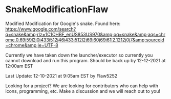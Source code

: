 # SnakeModificationFlaw
Modified Modification for Google's snake. Found here: https://www.google.com/search?q=snake&amp;rlz=1C1CHBF_enUS853US970&amp;oq=snake&amp;aqs=chrome.0.69i59l2j0i433i512j46i433i512l2j69i60j69i61l2.1212j0j7&amp;sourceid=chrome&amp;ie=UTF-8


Currently we have taken down the launcher/executor so currently you cannot download and run this program. Should be back up by 12-12-2021 at 12:00am EST

Last Update: 12-10-2021 at 9:05am EST by Flaw5252

Looking for a project? We are looking for contributors who can help with icons, programming, etc. Make a discussion and we will reach out to you!
